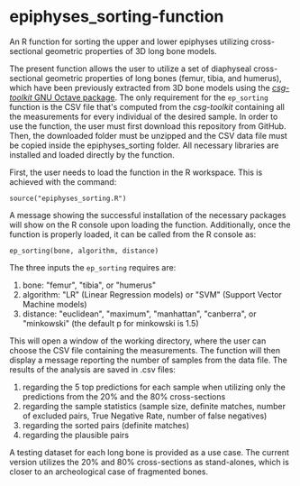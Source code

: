 # epiphyses_sorting-function
An R function for sorting the upper and lower epiphyses utilizing cross-sectional geometric properties of 3D long bone models.

The present function allows the user to utilize a set of diaphyseal cross-sectional geometric properties of long bones (femur, tibia, and humerus), which have been previously extracted from 3D bone models using the [*csg-toolkit* GNU Octave package](https://github.com/pr0m1th3as/long-bone-diaphyseal-CSG-Toolkit/tree/v1.0.1). The only requirement for the `ep_sorting` function is the CSV file that's computed from the *csg-toolkit* containing all the measurements for every individual of the desired sample. In order to use the function, the user must first download this repository from GitHub. Then, the downloaded folder must be unzipped and the CSV data file must be copied inside the epiphyses_sorting folder. All necessary libraries are installed and loaded directly by the function.

First, the user needs to load the function in the R workspace. This is achieved with the command:
```
source("epiphyses_sorting.R")
```

A message showing the successful installation of the necessary packages will show on the R console upon loading the function. Additionally, once the function is properly loaded, it can be called from the R console as:
```
ep_sorting(bone, algorithm, distance)
```
The three inputs the `ep_sorting` requires are: 
1. bone: "femur", "tibia", or "humerus"
2. algorithm: "LR" (Linear Regression models) or "SVM" (Support Vector Machine models)
3. distance: "euclidean", "maximum", "manhattan", "canberra", or "minkowski" (the default p for minkowski is 1.5)

This will open a window of the working directory, where the user can choose the CSV file containing the measurements. The function will then display a message reporting the number of samples from the data file. The results of the analysis are saved in .csv files:
1. regarding the 5 top predictions for each sample when utilizing only the predictions from the 20% and the 80% cross-sections
2. regarding the sample statistics (sample size, definite matches, number of excluded pairs, True Negative Rate, number of false negatives)
3. regarding the sorted pairs (definite matches)
4. regarding the plausible pairs

A testing dataset for each long bone is provided as a use case. The current version utilizes the 20% and 80% cross-sections as stand-alones, which is closer to an archeological case of fragmented bones.

